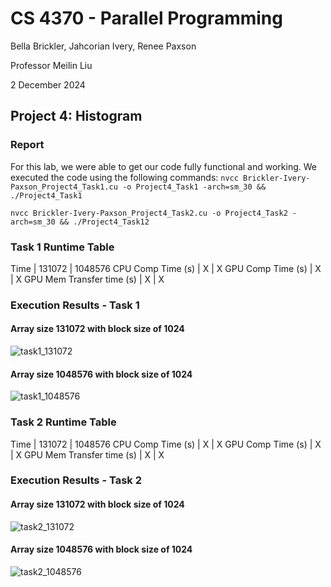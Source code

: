 # CS 4370 - Parallel Programming
Bella Brickler, Jahcorian Ivery, Renee Paxson

Professor Meilin Liu

2 December 2024

## Project 4: Histogram

### Report 
For this lab, we were able to get our code fully functional and working. We executed the code using the following commands:
`nvcc Brickler-Ivery-Paxson_Project4_Task1.cu -o Project4_Task1 -arch=sm_30 && ./Project4_Task1`

`nvcc Brickler-Ivery-Paxson_Project4_Task2.cu -o Project4_Task2 -arch=sm_30 && ./Project4_Task12`

### Task 1 Runtime Table

Time | 131072 | 1048576 
CPU Comp Time (s) | X | X
GPU Comp Time (s) | X | X
GPU Mem Transfer time (s) | X | X

### Execution Results - Task 1
#### Array size 131072 with block size of 1024
![task1_131072](/images/task1_131072.png)

#### Array size 1048576 with block size of 1024 

![task1_1048576](/images/task1_1048576.png)

### Task 2 Runtime Table
Time | 131072 | 1048576
CPU Comp Time (s) | X | X
GPU Comp Time (s) | X | X
GPU Mem Transfer time (s) | X | X

### Execution Results - Task 2
#### Array size 131072 with block size of 1024
![task2_131072](/images/task2_131072.png)

#### Array size 1048576 with block size of 1024

![task2_1048576](/images/task2_1048576.png)
